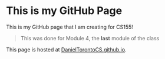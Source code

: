 # This is my GitHub Page

This is my GitHub page that I am creating for CS155!

> This was done for Module 4, the **last** module of the class

This page is hosted at [DanielTorontoCS.github.io](https://danieltorontocs.github.io/).

